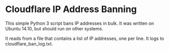 # Cloudflare IP Address Banning

This simple Python 3 script bans IP addresses in bulk. It was written on Ubuntu 14.10, but should run on other systems.

It reads from a file that contains a list of IP addresses, one per line. It logs to cloudflare_ban_log.txt.
